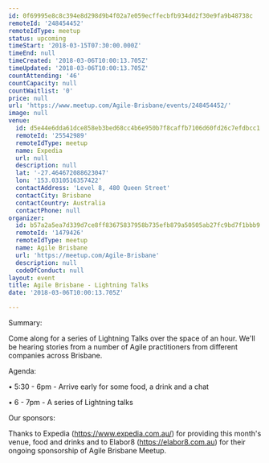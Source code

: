 ```yaml
---
id: 0f69995e8c8c394e8d298d9b4f02a7e059ecffecbfb934dd2f30e9fa9b48738c
remoteId: '248454452'
remoteIdType: meetup
status: upcoming
timeStart: '2018-03-15T07:30:00.000Z'
timeEnd: null
timeCreated: '2018-03-06T10:00:13.705Z'
timeUpdated: '2018-03-06T10:00:13.705Z'
countAttending: '46'
countCapacity: null
countWaitlist: '0'
price: null
url: 'https://www.meetup.com/Agile-Brisbane/events/248454452/'
image: null
venue:
  id: d5e44e6dda61dce858eb3bed68cc4b6e950b7f8caffb7106d60fd26c7efdbcc1
  remoteId: '25542989'
  remoteIdType: meetup
  name: Expedia
  url: null
  description: null
  lat: '-27.464672088623047'
  lon: '153.0310516357422'
  contactAddress: 'Level 8, 480 Queen Street'
  contactCity: Brisbane
  contactCountry: Australia
  contactPhone: null
organizer:
  id: b57a2a5ea7d339d7ce8ff83675837958b735efb879a50505ab27fc9bd7f1bbb9
  remoteId: '1479426'
  remoteIdType: meetup
  name: Agile Brisbane
  url: 'https://meetup.com/Agile-Brisbane'
  description: null
  codeOfConduct: null
layout: event
title: Agile Brisbane - Lightning Talks
date: '2018-03-06T10:00:13.705Z'

---
```

<p>Summary:</p> <p>Come along for a series of Lightning Talks over the space of an hour. We'll be hearing stories from a number of Agile practitioners from different companies across Brisbane.</p> <p>Agenda:</p> <p>• 5:30 - 6pm - Arrive early for some food, a drink and a chat</p> <p>• 6 - 7pm - A series of Lightning talks</p> <p>Our sponsors:</p> <p>Thanks to Expedia (<a href="https://www.expedia.com.au/" class="linkified">https://www.expedia.com.au/</a>) for providing this month's venue, food and drinks and to Elabor8 (<a href="https://elabor8.com.au" class="linkified">https://elabor8.com.au</a>) for their ongoing sponsorship of Agile Brisbane Meetup.</p>
